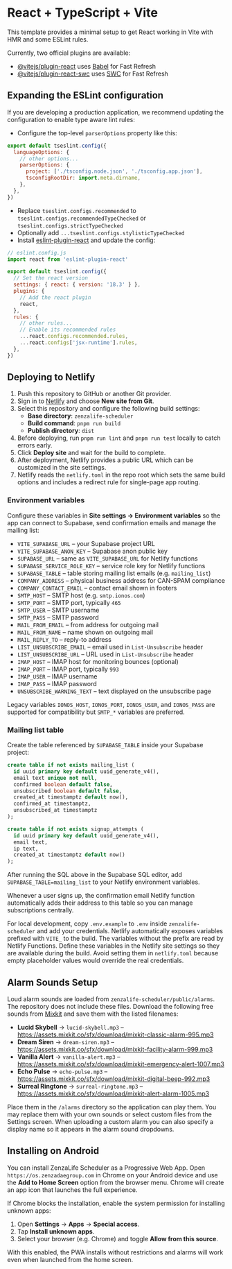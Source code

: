 # React + TypeScript + Vite

This template provides a minimal setup to get React working in Vite with HMR and some ESLint rules.

Currently, two official plugins are available:

- [@vitejs/plugin-react](https://github.com/vitejs/vite-plugin-react/blob/main/packages/plugin-react/README.md) uses [Babel](https://babeljs.io/) for Fast Refresh
- [@vitejs/plugin-react-swc](https://github.com/vitejs/vite-plugin-react-swc) uses [SWC](https://swc.rs/) for Fast Refresh

## Expanding the ESLint configuration

If you are developing a production application, we recommend updating the configuration to enable type aware lint rules:

- Configure the top-level `parserOptions` property like this:

```js
export default tseslint.config({
  languageOptions: {
    // other options...
    parserOptions: {
      project: ['./tsconfig.node.json', './tsconfig.app.json'],
      tsconfigRootDir: import.meta.dirname,
    },
  },
})
```

- Replace `tseslint.configs.recommended` to `tseslint.configs.recommendedTypeChecked` or `tseslint.configs.strictTypeChecked`
- Optionally add `...tseslint.configs.stylisticTypeChecked`
- Install [eslint-plugin-react](https://github.com/jsx-eslint/eslint-plugin-react) and update the config:

```js
// eslint.config.js
import react from 'eslint-plugin-react'

export default tseslint.config({
  // Set the react version
  settings: { react: { version: '18.3' } },
  plugins: {
    // Add the react plugin
    react,
  },
  rules: {
    // other rules...
    // Enable its recommended rules
    ...react.configs.recommended.rules,
    ...react.configs['jsx-runtime'].rules,
  },
})
```

## Deploying to Netlify

1. Push this repository to GitHub or another Git provider.
2. Sign in to [Netlify](https://www.netlify.com/) and choose **New site from Git**.
3. Select this repository and configure the following build settings:
   - **Base directory**: `zenzalife-scheduler`
   - **Build command**: `pnpm run build`
   - **Publish directory**: `dist`
4. Before deploying, run `pnpm run lint` and `pnpm run test` locally to catch errors early.
5. Click **Deploy site** and wait for the build to complete.
6. After deployment, Netlify provides a public URL which can be customized in the site settings.
7. Netlify reads the `netlify.toml` in the repo root which sets the same build options and includes a redirect rule for single-page app routing.

### Environment variables

Configure these variables in **Site settings → Environment variables** so the app can connect to Supabase, send confirmation emails and manage the mailing list:

- `VITE_SUPABASE_URL` – your Supabase project URL
- `VITE_SUPABASE_ANON_KEY` – Supabase anon public key
- `SUPABASE_URL` – same as `VITE_SUPABASE_URL` for Netlify functions
- `SUPABASE_SERVICE_ROLE_KEY` – service role key for Netlify functions
- `SUPABASE_TABLE` – table storing mailing list emails (e.g. `mailing_list`)
- `COMPANY_ADDRESS` – physical business address for CAN-SPAM compliance
- `COMPANY_CONTACT_EMAIL` – contact email shown in footers
- `SMTP_HOST` – SMTP host (e.g. `smtp.ionos.com`)
- `SMTP_PORT` – SMTP port, typically `465`
- `SMTP_USER` – SMTP username
- `SMTP_PASS` – SMTP password
- `MAIL_FROM_EMAIL` – from address for outgoing mail
- `MAIL_FROM_NAME` – name shown on outgoing mail
- `MAIL_REPLY_TO` – reply-to address
- `LIST_UNSUBSCRIBE_EMAIL` – email used in `List-Unsubscribe` header
- `LIST_UNSUBSCRIBE_URL` – URL used in `List-Unsubscribe` header
- `IMAP_HOST` – IMAP host for monitoring bounces (optional)
- `IMAP_PORT` – IMAP port, typically `993`
- `IMAP_USER` – IMAP username
- `IMAP_PASS` – IMAP password
- `UNSUBSCRIBE_WARNING_TEXT` – text displayed on the unsubscribe page

Legacy variables `IONOS_HOST`, `IONOS_PORT`, `IONOS_USER`, and `IONOS_PASS` are supported for compatibility but `SMTP_*` variables are preferred.

### Mailing list table

Create the table referenced by `SUPABASE_TABLE` inside your Supabase project:

```sql
create table if not exists mailing_list (
  id uuid primary key default uuid_generate_v4(),
  email text unique not null,
  confirmed boolean default false,
  unsubscribed boolean default false,
  created_at timestamptz default now(),
  confirmed_at timestamptz,
  unsubscribed_at timestamptz
);

create table if not exists signup_attempts (
  id uuid primary key default uuid_generate_v4(),
  email text,
  ip text,
  created_at timestamptz default now()
);
```

After running the SQL above in the Supabase SQL editor, add `SUPABASE_TABLE=mailing_list` to your Netlify environment variables.

Whenever a user signs up, the confirmation email Netlify function automatically adds their address to this table so you can manage subscriptions centrally.

For local development, copy `.env.example` to `.env` inside
`zenzalife-scheduler` and add your credentials. Netlify automatically exposes
variables prefixed with `VITE_` to the build. The variables without the prefix
are read by Netlify Functions.
Define these variables in the Netlify site settings so they are available during
the build. Avoid setting them in `netlify.toml` because empty placeholder values
would override the real credentials.

## Alarm Sounds Setup

Loud alarm sounds are loaded from `zenzalife-scheduler/public/alarms`. The repository
does not include these files. Download the following free sounds from
[Mixkit](https://mixkit.co/) and save them with the listed filenames:

- **Lucid Skybell** → `lucid-skybell.mp3` – <https://assets.mixkit.co/sfx/download/mixkit-classic-alarm-995.mp3>
- **Dream Siren** → `dream-siren.mp3` – <https://assets.mixkit.co/sfx/download/mixkit-facility-alarm-999.mp3>
- **Vanilla Alert** → `vanilla-alert.mp3` – <https://assets.mixkit.co/sfx/download/mixkit-emergency-alert-1007.mp3>
- **Echo Pulse** → `echo-pulse.mp3` – <https://assets.mixkit.co/sfx/download/mixkit-digital-beep-992.mp3>
- **Surreal Ringtone** → `surreal-ringtone.mp3` – <https://assets.mixkit.co/sfx/download/mixkit-alert-alarm-1005.mp3>

Place them in the `/alarms` directory so the application can play them. You may
replace them with your own sounds or select custom files from the Settings screen.
When uploading a custom alarm you can also specify a display name so it appears
in the alarm sound dropdowns.


## Installing on Android

You can install ZenzaLife Scheduler as a Progressive Web App. Open
`https://os.zenzadaegroup.com` in Chrome on your Android device and use the
**Add to Home Screen** option from the browser menu. Chrome will create an app
icon that launches the full experience.

If Chrome blocks the installation, enable the system permission for installing
unknown apps:

1. Open **Settings** → **Apps** → **Special access**.
2. Tap **Install unknown apps**.
3. Select your browser (e.g. Chrome) and toggle **Allow from this source**.

With this enabled, the PWA installs without restrictions and alarms will work
even when launched from the home screen.

